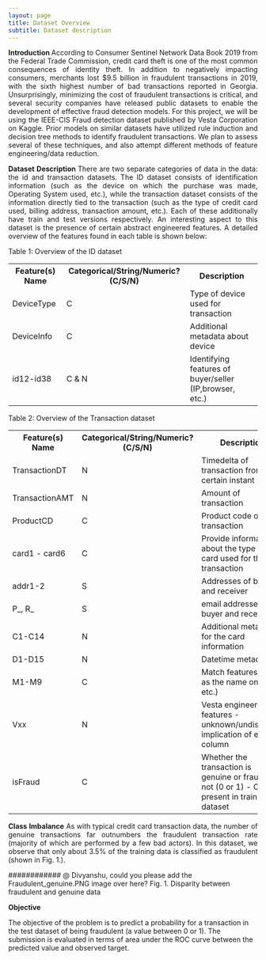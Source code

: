 ```yaml
---
layout: page
title: Dataset Overview
subtitle: Dataset description
---
```



<p style="text-align: justify;">
 <b>Introduction </b> 
According to Consumer Sentinel Network Data Book 2019 from the Federal Trade Commission, credit card theft is one of the most common consequences of identity theft. In addition to negatively impacting consumers, merchants lost $9.5 billion in fraudulent transactions in 2019, with the sixth highest number of bad transactions reported in Georgia. Unsurprisingly, minimizing the cost of fraudulent transactions is critical, and several security companies have released public datasets to enable the development of effective fraud detection models. For this project, we will be using the IEEE-CIS Fraud detection dataset published by Vesta Corporation on Kaggle. Prior models on similar datasets have utilized rule induction and decision tree methods to identify fraudulent transactions. We plan to assess several of these techniques, and also attempt different methods of feature engineering/data reduction. </p>

<p style="text-align: justify;">
 <b>Dataset Description </b> 
There are two separate categories of data in the data: the id and transaction datasets. The ID dataset consists of identification information (such as the device on which the purchase was made, Operating System used, etc.), while the transaction dataset consists of the information directly tied to the transaction (such as the type of credit card used, billing address, transaction amount, etc.). Each of these additionally have train and test versions respectively. An interesting aspect to this dataset is the presence of certain abstract engineered features. A detailed overview of the features found in each table is shown below:
</p>

Table 1: Overview of the ID dataset

<table style="width:100%">
  <tr>
    <th>Feature(s) Name</th>
    <th>Categorical/String/Numeric? (C/S/N)</th>
    <th>Description</th>
  </tr>
  <tr>
    <td>DeviceType</td>
    <td>C</td>
    <td>Type of device used for transaction</td>
  </tr>
  <tr>
    <td>DeviceInfo</td>
    <td>C</td>
    <td>Additional metadata about device</td>
  </tr>
  <tr>
    <td>id12-id38</td>
    <td>C & N</td>
    <td>Identifying features of buyer/seller (IP,browser, etc.)</td>
  </tr>
</table>

Table 2: Overview of the Transaction dataset

<table style="width:100%">
  <tr>
    <th>Feature(s) Name</th>
    <th>Categorical/String/Numeric? (C/S/N)</th>
    <th>Description</th>
  </tr>
  <tr>
    <td>TransactionDT</td>
    <td>N</td>
    <td>Timedelta of transaction from a certain instant</td>
  </tr>
  <tr>
    <td>TransactionAMT</td>
    <td>N</td>
    <td>Amount of transaction</td>
  </tr>
  <tr>
    <td>ProductCD</td>
    <td>C</td>
    <td>Product code of transaction</td>
  </tr>
  <tr>
    <td>card1 - card6</td>
    <td>C</td>
    <td>Provide information about the type of card used for the transaction</td>
  </tr>
  <tr>
    <td>addr1-2</td>
    <td>S</td>
    <td>Addresses of buyer and receiver</td>
  </tr>  
  <tr>
    <td>P_, R_</td>
    <td>S</td>
    <td>email addresses of buyer and receiver</td>
  </tr>
  <tr>
    <td>C1-C14</td>
    <td>N</td>
    <td>Additional metadata for the card information</td>
  </tr>
  <tr>
    <td>D1-D15</td>
    <td>N</td>
    <td>Datetime metadata</td>
  </tr>
  <tr>
    <td>M1-M9</td>
    <td>C</td>
    <td>Match features (such as the name on card, etc.)</td>
  </tr>
  <tr>
    <td>Vxx</td>
    <td>N</td>
    <td>Vesta engineered features - unknown/undisclosed implication of each column</td>
  </tr>
  <tr>
    <td>isFraud</td>
    <td>C</td>
    <td>Whether the transaction is genuine or fraudulent not (0 or 1) - Only present in training dataset</td>
  </tr>
  
</table>

<p style="text-align: justify;">
 <b>Class Imbalance</b> 
 As with typical credit card transaction data, the number of genuine transactions far outnumbers the fraudulent transaction rate (majority of which are performed by a few bad actors). In this dataset, we observe that only about 3.5% of the training data is classified as fraudulent (shown in Fig. 1.).

############ @ Divyanshu, could you please add the Fraudulent_genuine.PNG image over here?
Fig. 1. Disparity between fraudulent and genuine data

</p>

<p style="text-align: justify;">
<b>Objective</b> 

The objective of the problem is to predict a probability for a transaction in the test dataset of being fraudulent (a value between 0 or 1). The submission is evaluated in terms of area under the ROC curve between the predicted value and observed target.
</p>


